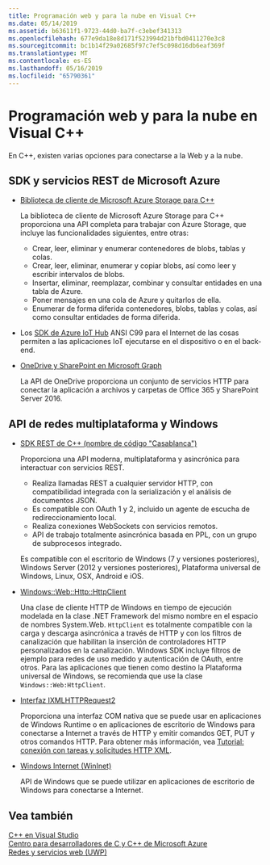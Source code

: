 ```yaml
---
title: Programación web y para la nube en Visual C++
ms.date: 05/14/2019
ms.assetid: b63611f1-9723-44d0-ba7f-c3ebef341313
ms.openlocfilehash: 677e9da18e8d171f523994d21bfbd0411270e3c8
ms.sourcegitcommit: bc1b14f29a02685f97c7ef5c098d16db6eaf369f
ms.translationtype: MT
ms.contentlocale: es-ES
ms.lasthandoff: 05/16/2019
ms.locfileid: "65790361"
---
```

# <a name="cloud-and-web-programming-in-visual-c"></a>Programación web y para la nube en Visual C++

En C++, existen varias opciones para conectarse a la Web y a la nube.

## <a name="microsoft-azure-sdks-and-rest-services"></a>SDK y servicios REST de Microsoft Azure

- [Biblioteca de cliente de Microsoft Azure Storage para C++](https://azure.github.io/azure-storage-cpp/)

  La biblioteca de cliente de Microsoft Azure Storage para C++ proporciona una API completa para trabajar con Azure Storage, que incluye las funcionalidades siguientes, entre otras:

  - Crear, leer, eliminar y enumerar contenedores de blobs, tablas y colas.
  - Crear, leer, eliminar, enumerar y copiar blobs, así como leer y escribir intervalos de blobs.
  - Insertar, eliminar, reemplazar, combinar y consultar entidades en una tabla de Azure.
  - Poner mensajes en una cola de Azure y quitarlos de ella.
  - Enumerar de forma diferida contenedores, blobs, tablas y colas, así como consultar entidades de forma diferida.

- Los [SDK de Azure IoT Hub](/azure/iot-hub/iot-hub-devguide-sdks) ANSI C99 para el Internet de las cosas permiten a las aplicaciones IoT ejecutarse en el dispositivo o en el back-end.

- [OneDrive y SharePoint en Microsoft Graph](https://dev.onedrive.com/README.htm)

  La API de OneDrive proporciona un conjunto de servicios HTTP para conectar la aplicación a archivos y carpetas de Office 365 y SharePoint Server 2016.

## <a name="windows-and-cross-platform-networking-apis"></a>API de redes multiplataforma y Windows

- [SDK REST de C++ (nombre de código "Casablanca")](https://github.com/Microsoft/cpprestsdk)

  Proporciona una API moderna, multiplataforma y asincrónica para interactuar con servicios REST.

  - Realiza llamadas REST a cualquier servidor HTTP, con compatibilidad integrada con la serialización y el análisis de documentos JSON.
  - Es compatible con OAuth 1 y 2, incluido un agente de escucha de redireccionamiento local.
  - Realiza conexiones WebSockets con servicios remotos.
  - API de trabajo totalmente asincrónica basada en PPL, con un grupo de subprocesos integrado.

  Es compatible con el escritorio de Windows (7 y versiones posteriores), Windows Server (2012 y versiones posteriores), Plataforma universal de Windows, Linux, OSX, Android e iOS.

- [Windows::Web::Http::HttpClient](/uwp/api/windows.web.http.httpclient)

  Una clase de cliente HTTP de Windows en tiempo de ejecución modelada en la clase .NET Framework del mismo nombre en el espacio de nombres System.Web. `HttpClient` es totalmente compatible con la carga y descarga asincrónica a través de HTTP y con los filtros de canalización que habilitan la inserción de controladores HTTP personalizados en la canalización. Windows SDK incluye filtros de ejemplo para redes de uso medido y autenticación de OAuth, entre otros. Para las aplicaciones que tienen como destino la Plataforma universal de Windows, se recomienda que use la clase `Windows::Web:HttpClient`.

- [Interfaz IXMLHTTPRequest2](/windows/desktop/api/msxml6/nn-msxml6-ixmlhttprequest2)

  Proporciona una interfaz COM nativa que se puede usar en aplicaciones de Windows Runtime o en aplicaciones de escritorio de Windows para conectarse a Internet a través de HTTP y emitir comandos GET, PUT y otros comandos HTTP. Para obtener más información, vea [Tutorial: conexión con tareas y solicitudes HTTP XML](../parallel/concrt/walkthrough-connecting-using-tasks-and-xml-http-requests.md).

- [Windows Internet (WinInet)](/windows/desktop/WinInet/portal)

  API de Windows que se puede utilizar en aplicaciones de escritorio de Windows para conectarse a Internet.

## <a name="see-also"></a>Vea también

[C++ en Visual Studio](../overview/visual-cpp-in-visual-studio.md) <br/>
[Centro para desarrolladores de C y C++ de Microsoft Azure](https://azure.microsoft.com/develop/cpp/) <br/>
[Redes y servicios web (UWP)](/windows/uwp/networking/)

